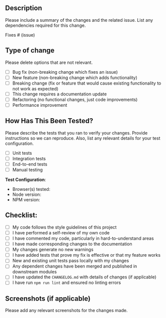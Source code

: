## Description

Please include a summary of the changes and the related issue. List any dependencies required for this change.

Fixes # (issue)

## Type of change

Please delete options that are not relevant.

- [ ] Bug fix (non-breaking change which fixes an issue)
- [ ] New feature (non-breaking change which adds functionality)
- [ ] Breaking change (fix or feature that would cause existing functionality to not work as expected)
- [ ] This change requires a documentation update
- [ ] Refactoring (no functional changes, just code improvements)
- [ ] Performance improvement

## How Has This Been Tested?

Please describe the tests that you ran to verify your changes. Provide instructions so we can reproduce. Also, list any relevant details for your test configuration.

- [ ] Unit tests
- [ ] Integration tests
- [ ] End-to-end tests
- [ ] Manual testing

**Test Configuration**:

- Browser(s) tested:
- Node version:
- NPM version:

## Checklist:

- [ ] My code follows the style guidelines of this project
- [ ] I have performed a self-review of my own code
- [ ] I have commented my code, particularly in hard-to-understand areas
- [ ] I have made corresponding changes to the documentation
- [ ] My changes generate no new warnings
- [ ] I have added tests that prove my fix is effective or that my feature works
- [ ] New and existing unit tests pass locally with my changes
- [ ] Any dependent changes have been merged and published in downstream modules
- [ ] I have updated the `CHANGELOG.md` with details of changes (if applicable)
- [ ] I have run `npm run lint` and ensured no linting errors

## Screenshots (if applicable)

Please add any relevant screenshots for the changes made.
